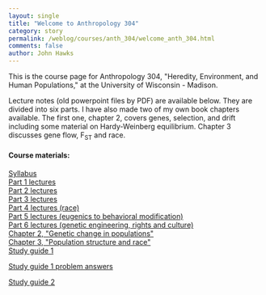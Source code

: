 ```yaml
---
layout: single 
title: "Welcome to Anthropology 304" 
category: story
permalink: /weblog/courses/anth_304/welcome_anth_304.html
comments: false 
author: John Hawks 
---
```



<p>
This is the course page for Anthropology 304, "Heredity, Environment, and Human Populations," at the University of Wisconsin - Madison. 
</p>

<p>
Lecture notes (old powerpoint files by PDF) are available below. They are divided into six parts. I have also made two of my own book chapters available. The first one, chapter 2, covers genes, selection, and drift including some material on Hardy-Weinberg equilibrium. Chapter 3 discusses gene flow, F<sub>ST</sub> and race. 
</p>

<h4>Course materials:</h4>

<p>
<a href="/~hawks/courses/anth_304/syllabus_304_2006.pdf">Syllabus</a>
 <br />
  <a href="/~hawks/courses/anth_304/anth_304_lectures_1.pdf">Part 1 lectures</a>
  <br />
  <a href="/~hawks/courses/anth_304/anth_304_lectures_2.pdf">Part 2 lectures</a>
  <br />
  <a href="/~hawks/courses/anth_304/anth_304_lectures_3.pdf">Part 3 lectures</a>
  <br />
  <a href="/~hawks/courses/anth_304/anth_304_lectures_4.pdf">Part 4 lectures (race)</a>
    <br />
  <a href="/~hawks/courses/anth_304/anth_304_lectures_5.pdf">Part 5 lectures (eugenics to behavioral modification)</a>
  <br />
  <a href="/~hawks/courses/anth_304/anth_304_lectures_6.pdf">Part 6 lectures (genetic engineering, rights and culture)</a>
  <br />
  <a href="/~hawks/courses/anth_100/hawks_chapter_2.pdf">Chapter 2, "Genetic change in populations"</a>
  <br />
  <a href="/~hawks/courses/anth_100/hawks_chapter_3.pdf">Chapter 3, "Population structure and race"</a>
  <br />
  <a href="/~hawks/courses/anth_304/anth_304_study_guide_1.pdf">Study guide 1</a>

<p>
  <a href="/~hawks/courses/anth_304/anth_304_study_guide_1_problems.pdf">Study guide 1 problem answers</a>

<p>
  <a href="/~hawks/courses/anth_304/anth_304_study_guide_2.pdf">Study guide 2</a>
 <br />
 
</p>

